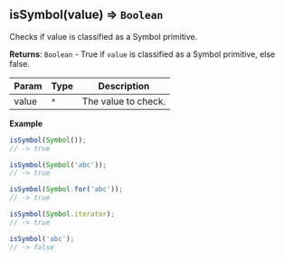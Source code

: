 <a name="isSymbol"></a>

## isSymbol(value) ⇒ <code>Boolean</code>
Checks if value is classified as a Symbol primitive.

**Returns**: <code>Boolean</code> - True if `value` is classified as a Symbol primitive, else false.  

| Param | Type | Description |
| --- | --- | --- |
| value | <code>\*</code> | The value to check. |

**Example**  
```js
isSymbol(Symbol());
// -> true

isSymbol(Symbol('abc'));
// -> true

isSymbol(Symbol.for('abc'));
// -> true

isSymbol(Symbol.iterator);
// -> true

isSymbol('abc');
// -> false
```
